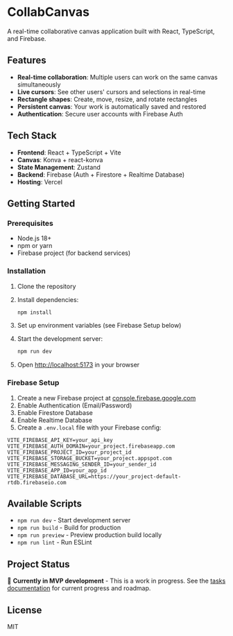 # CollabCanvas

A real-time collaborative canvas application built with React, TypeScript, and Firebase.

## Features

- **Real-time collaboration**: Multiple users can work on the same canvas simultaneously
- **Live cursors**: See other users' cursors and selections in real-time
- **Rectangle shapes**: Create, move, resize, and rotate rectangles
- **Persistent canvas**: Your work is automatically saved and restored
- **Authentication**: Secure user accounts with Firebase Auth

## Tech Stack

- **Frontend**: React + TypeScript + Vite
- **Canvas**: Konva + react-konva
- **State Management**: Zustand
- **Backend**: Firebase (Auth + Firestore + Realtime Database)
- **Hosting**: Vercel

## Getting Started

### Prerequisites

- Node.js 18+ 
- npm or yarn
- Firebase project (for backend services)

### Installation

1. Clone the repository
2. Install dependencies:
   ```bash
   npm install
   ```

3. Set up environment variables (see Firebase Setup below)

4. Start the development server:
   ```bash
   npm run dev
   ```

5. Open [http://localhost:5173](http://localhost:5173) in your browser

### Firebase Setup

1. Create a new Firebase project at [console.firebase.google.com](https://console.firebase.google.com)
2. Enable Authentication (Email/Password)
3. Enable Firestore Database
4. Enable Realtime Database
5. Create a `.env.local` file with your Firebase config:

```env
VITE_FIREBASE_API_KEY=your_api_key
VITE_FIREBASE_AUTH_DOMAIN=your_project.firebaseapp.com
VITE_FIREBASE_PROJECT_ID=your_project_id
VITE_FIREBASE_STORAGE_BUCKET=your_project.appspot.com
VITE_FIREBASE_MESSAGING_SENDER_ID=your_sender_id
VITE_FIREBASE_APP_ID=your_app_id
VITE_FIREBASE_DATABASE_URL=https://your_project-default-rtdb.firebaseio.com
```

## Available Scripts

- `npm run dev` - Start development server
- `npm run build` - Build for production
- `npm run preview` - Preview production build locally
- `npm run lint` - Run ESLint

## Project Status

🚧 **Currently in MVP development** - This is a work in progress. See the [tasks documentation](docs/tasks.md) for current progress and roadmap.

## License

MIT